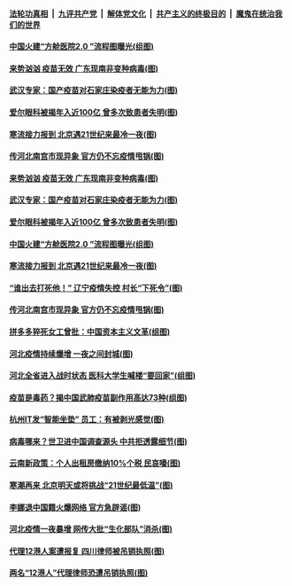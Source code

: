 ####  [法轮功真相](../../../../basic/blob/master/README.md?t=01070931) &nbsp;|&nbsp; [九评共产党](../../../../9ping.md/blob/master/README.md?t=01070931) &nbsp;|&nbsp; [解体党文化](../../../../jtdwh.md/blob/master/README.md?t=01070931)  &nbsp;|&nbsp; [共产主义的终极目的](../../../../gczydzjmd.md/blob/master/README.md?t=01070931) &nbsp;|&nbsp; [魔鬼在统治我们的世界](../../../../mgztzwmdsj.md/blob/master/README.md?t=01070931) 

#### [中国火建“方舱医院2.0 ”流程图曝光(组图)](../pages/p1/958299.md?t=01070931) 

#### [来势汹汹 疫苗无效 广东现南非变种病毒(图)](../pages/p1/958309.md?t=01070931) 

#### [武汉专家：国产疫苗对石家庄染疫者无能为力(图)](../pages/p1/958305.md?t=01070931) 

#### [爱尔眼科被揭年入近100亿 曾多次致患者失明(图)](../pages/p1/958247.md?t=01070931) 

#### [寒流接力报到 北京遇21世纪来最冷一夜(图)](../pages/p1/958280.md?t=01070931) 

#### [传河北南宫市现异象 官方仍不忘疫情甩锅(图)](../pages/p1/958227.md?t=01070931) 

#### [来势汹汹 疫苗无效 广东现南非变种病毒(图)](../pages/p1/958309.md?t=01070931) 

#### [武汉专家：国产疫苗对石家庄染疫者无能为力(图)](../pages/p1/958305.md?t=01070931) 

#### [爱尔眼科被揭年入近100亿 曾多次致患者失明(图)](../pages/p1/958247.md?t=01070931) 

#### [中国火建“方舱医院2.0 ”流程图曝光(组图)](../pages/p1/958299.md?t=01070931) 

#### [寒流接力报到 北京遇21世纪来最冷一夜(图)](../pages/p1/958280.md?t=01070931) 

#### [“谁出去打死他！” 辽宁疫情失控 村长“下死令”(图)](../pages/p1/958262.md?t=01070931) 

#### [传河北南宫市现异象 官方仍不忘疫情甩锅(图)](../pages/p1/958227.md?t=01070931) 

#### [拼多多猝死女工曾批：中国资本主义文革(组图)](../pages/p1/958215.md?t=01070931) 

#### [河北疫情持续爆增 一夜之间封城(图)](../pages/p1/958199.md?t=01070931) 

#### [河北全省进入战时状态 医科大学生喊楼“要回家”(组图)](../pages/p1/958186.md?t=01070931) 

#### [疫苗是毒药？揭中国武肺疫苗副作用高达73种(组图)](../pages/p1/958203.md?t=01070931) 

#### [杭州IT发“智能坐垫” 员工：有被剥光感觉(图)](../pages/p1/958165.md?t=01070931) 

#### [病毒哪来？世卫进中国调查源头 中共拒透露细节(图)](../pages/p1/958155.md?t=01070931) 

#### [云南新政策：个人出租房缴纳10%个税 民哀嚎(图)](../pages/p1/958141.md?t=01070931) 

#### [寒潮再来 北京明天或将挑战“21世纪最低温”(图)](../pages/p1/958145.md?t=01070931) 

#### [李娜退中国籍火爆网络 官方急辟谣(图)](../pages/p1/958112.md?t=01070931) 

#### [河北疫情一夜暴增 网传大批“生化部队”消杀(图)](../pages/p1/958092.md?t=01070931) 


#### [代理12港人案遭报复 四川律师被吊销执照(图)](../pages/p1/958102.md?t=01070931) 

#### [两名“12港人”代理律师恐遭吊销执照(图)](../pages/p1/958096.md?t=01070931) 

